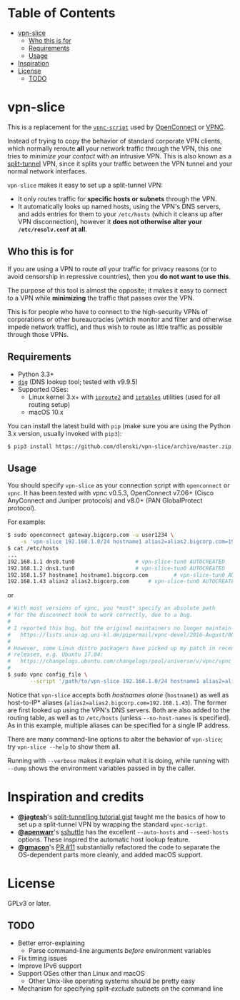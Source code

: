 Table of Contents
=================

  * [vpn-slice](#vpn-slice)
    * [Who this is for](#who-this-is-for)
    * [Requirements](#requirements)
    * [Usage](#usage)
  * [Inspiration](#inspiration)
  * [License](#license)
    * [TODO](#todo)

# vpn-slice

This is a replacement for the
[`vpnc-script`](https://www.infradead.org/openconnect/vpnc-script.html)
used by [OpenConnect](https://www.infradead.org/openconnect) or
[VPNC](https://www.unix-ag.uni-kl.de/~massar/vpnc).

Instead of trying to copy the behavior of standard corporate VPN clients,
which normally reroute **all** your network traffic through the VPN,
this one tries to _minimize your contact_ with an intrusive VPN.
This is also known as a
[split-tunnel](https://en.wikipedia.org/wiki/Split_tunneling) VPN, since
it splits your traffic between the VPN tunnel and your normal network
interfaces.

`vpn-slice` makes it easy to set up a split-tunnel VPN:

* It only routes traffic for **specific hosts or subnets** through the VPN.
* It automatically looks up named hosts, using the VPN's DNS servers,
  and adds entries for them to your `/etc/hosts` (which it cleans up
  after VPN disconnection), however it **does not otherwise alter your
  `/etc/resolv.conf` at all**.

## Who this is for

If you are using a VPN to route *all* your traffic for privacy reasons
(or to avoid censorship in repressive countries), then you **do not want
to use this**.

The purpose of this tool is almost the opposite; it makes it easy to
connect to a VPN while **minimizing** the traffic that passes over the
VPN.

This is for people who have to connect to the high-security VPNs of
corporations or other bureaucracies (which monitor and filter and
otherwise impede network traffic), and thus wish to route as little
traffic as possible through those VPNs.

## Requirements

* Python 3.3+
* [`dig`](https://en.wikipedia.org/wiki/Dig_(command)) (DNS lookup
  tool; tested with v9.9.5)
* Supported OSes:
  * Linux kernel 3.x+ with
    [`iproute2`](https://en.wikipedia.org/wiki/iproute2) and
    [`iptables`](https://en.wikipedia.org/wiki/iptables) utilities
    (used for all routing setup)
  * macOS 10.x

You can install the latest build with `pip` (make sure you are using
the Python 3.x version, usually invoked with `pip3`):

    $ pip3 install https://github.com/dlenski/vpn-slice/archive/master.zip

## Usage

You should specify `vpn-slice` as your connection script with
`openconnect` or `vpnc`. It has been tested with vpnc v0.5.3, OpenConnect
v7.06+ (Cisco AnyConnect and Juniper protocols) and v8.0+ (PAN GlobalProtect
protocol).

For example:

```sh
$ sudo openconnect gateway.bigcorp.com -u user1234 \
    -s 'vpn-slice 192.168.1.0/24 hostname1 alias2=alias2.bigcorp.com=192.168.1.43'
$ cat /etc/hosts
...
192.168.1.1 dns0.tun0					# vpn-slice-tun0 AUTOCREATED
192.168.1.2 dns1.tun0					# vpn-slice-tun0 AUTOCREATED
192.168.1.57 hostname1 hostname1.bigcorp.com		# vpn-slice-tun0 AUTOCREATED
192.168.1.43 alias2 alias2.bigcorp.com		# vpn-slice-tun0 AUTOCREATED
```

or

```sh
# With most versions of vpnc, you *must* specify an absolute path
# for the disconnect hook to work correctly, due to a bug.
#
# I reported this bug, but the original maintainers no longer maintain vpnc.
#   https://lists.unix-ag.uni-kl.de/pipermail/vpnc-devel/2016-August/004199.html
#
# However, some Linux distro packagers have picked up my patch in recent
# releases, e.g. Ubuntu 17.04:
#   https://changelogs.ubuntu.com/changelogs/pool/universe/v/vpnc/vpnc_0.5.3r550-3/changelog
#
$ sudo vpnc config_file \
       --script '/path/to/vpn-slice 192.168.1.0/24 hostname1 alias2=alias2.bigcorp.com=192.168.1.43'
```

Notice that `vpn-slice` accepts both *hostnames alone* (`hostname1`) as well as
host-to-IP* aliases (`alias2=alias2.bigcorp.com=192.168.1.43`). The former are first looked up using the
VPN's DNS servers. Both are also added to the routing table, as well as to
`/etc/hosts` (unless `--no-host-names` is specified). As in this
example, multiple aliases can be specified for a single IP address.

There are many command-line options to alter the behavior of
`vpn-slice`; try `vpn-slice --help` to show them all.

Running with `--verbose` makes it explain what it is doing, while running with
`--dump` shows the environment variables passed in by the caller.

# Inspiration and credits

* [**@jagtesh**](https://github.com/jagtesh)'s
  [split-tunnelling tutorial gist](https://gist.github.com/jagtesh/5531300) taught me the
  basics of how to set up a split-tunnel VPN by wrapping the standard `vpnc-script`.
* [**@apenwarr**](https://github.com/apenwarr)'s
  [sshuttle](https://github.com/apenwarr/sshuttle) has the excellent
  `--auto-hosts` and `--seed-hosts` options. These inspired the
  automatic host lookup feature.
* [**@gmacon**](https://github.com/gmacon)'s
  [PR #11](https://github.com/dlenski/vpn-slice/pull/11) substantially
  refactored the code to separate the OS-dependent parts more
  cleanly, and added macOS support.

# License

GPLv3 or later.

## TODO

* Better error-explaining
  * Parse command-line arguments _before_ environment variables
* Fix timing issues
* Improve IPv6 support
* Support OSes other than Linux and macOS
  * Other Unix-like operating systems should be pretty easy
* Mechanism for specifying split-_exclude_ subnets on the command line

